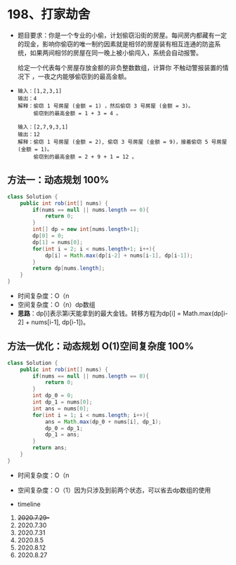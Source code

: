 # 198、打家劫舍

- 题目要求：你是一个专业的小偷，计划偷窃沿街的房屋。每间房内都藏有一定的现金，影响你偷窃的唯一制约因素就是相邻的房屋装有相互连通的防盗系统，如果两间相邻的房屋在同一晚上被小偷闯入，系统会自动报警。

  给定一个代表每个房屋存放金额的非负整数数组，计算你 不触动警报装置的情况下 ，一夜之内能够偷窃到的最高金额。

- ```
  输入：[1,2,3,1]
  输出：4
  解释：偷窃 1 号房屋 (金额 = 1) ，然后偷窃 3 号房屋 (金额 = 3)。
       偷窃到的最高金额 = 1 + 3 = 4 。
  
  输入：[2,7,9,3,1]
  输出：12
  解释：偷窃 1 号房屋 (金额 = 2), 偷窃 3 号房屋 (金额 = 9)，接着偷窃 5 号房屋 (金额 = 1)。
       偷窃到的最高金额 = 2 + 9 + 1 = 12 。
  
  ```



## 方法一：动态规划 100%

```java
class Solution {
    public int rob(int[] nums) {
        if(nums == null || nums.length == 0){
            return 0;
        }
        int[] dp = new int[nums.length+1];
        dp[0] = 0;
        dp[1] = nums[0];
        for(int i = 2; i < nums.length+1; i++){
            dp[i] = Math.max(dp[i-2] + nums[i-1], dp[i-1]);
        }
        return dp[nums.length];
    }
}
```

- 时间复杂度：O（n
- 空间复杂度：O（n）dp数组
- **思路**：dp[i]表示第i天能拿到的最大金钱。转移方程为dp[i] = Math.max(dp[i-2] + nums[i-1], dp[i-1])。



## 方法一优化：动态规划 O(1)空间复杂度 100%

```java
class Solution {
    public int rob(int[] nums) {
        if(nums == null || nums.length == 0){
            return 0;
        }
        int dp_0 = 0;
        int dp_1 = nums[0];
        int ans = nums[0];
        for(int i = 1; i < nums.length; i++){
            ans = Math.max(dp_0 + nums[i], dp_1);
            dp_0 = dp_1;
            dp_1 = ans;
        }
        return ans;
    }
}
```

- 时间复杂度：O（n
- 空间复杂度：O（1）因为只涉及到前两个状态，可以省去dp数组的使用



- timeline

1. ~~2020.7.29-~~
2. 2020.7.30
3. 2020.7.31
4. 2020.8.5
5. 2020.8.12
6. 2020.8.27